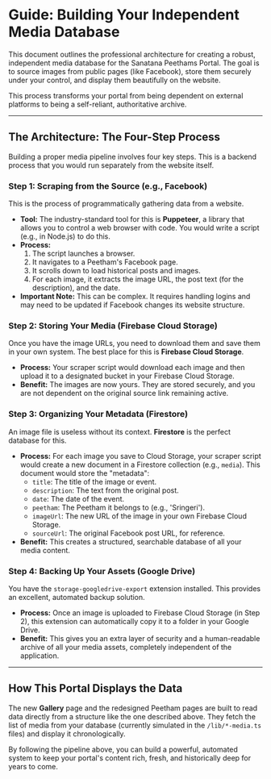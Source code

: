 
# Guide: Building Your Independent Media Database

This document outlines the professional architecture for creating a robust, independent media database for the Sanatana Peethams Portal. The goal is to source images from public pages (like Facebook), store them securely under your control, and display them beautifully on the website.

This process transforms your portal from being dependent on external platforms to being a self-reliant, authoritative archive.

---

## The Architecture: The Four-Step Process

Building a proper media pipeline involves four key steps. This is a backend process that you would run separately from the website itself.

### Step 1: Scraping from the Source (e.g., Facebook)

This is the process of programmatically gathering data from a website.

*   **Tool:** The industry-standard tool for this is **Puppeteer**, a library that allows you to control a web browser with code. You would write a script (e.g., in Node.js) to do this.
*   **Process:**
    1.  The script launches a browser.
    2.  It navigates to a Peetham's Facebook page.
    3.  It scrolls down to load historical posts and images.
    4.  For each image, it extracts the image URL, the post text (for the description), and the date.
*   **Important Note:** This can be complex. It requires handling logins and may need to be updated if Facebook changes its website structure.

### Step 2: Storing Your Media (Firebase Cloud Storage)

Once you have the image URLs, you need to download them and save them in your own system. The best place for this is **Firebase Cloud Storage**.

*   **Process:** Your scraper script would download each image and then upload it to a designated bucket in your Firebase Cloud Storage.
*   **Benefit:** The images are now yours. They are stored securely, and you are not dependent on the original source link remaining active.

### Step 3: Organizing Your Metadata (Firestore)

An image file is useless without its context. **Firestore** is the perfect database for this.

*   **Process:** For each image you save to Cloud Storage, your scraper script would create a new document in a Firestore collection (e.g., `media`). This document would store the "metadata":
    *   `title`: The title of the image or event.
    *   `description`: The text from the original post.
    *   `date`: The date of the event.
    *   `peetham`: The Peetham it belongs to (e.g., 'Sringeri').
    *   `imageUrl`: The new URL of the image in your own Firebase Cloud Storage.
    *   `sourceUrl`: The original Facebook post URL, for reference.
*   **Benefit:** This creates a structured, searchable database of all your media content.

### Step 4: Backing Up Your Assets (Google Drive)

You have the `storage-googledrive-export` extension installed. This provides an excellent, automated backup solution.

*   **Process:** Once an image is uploaded to Firebase Cloud Storage (in Step 2), this extension can automatically copy it to a folder in your Google Drive.
*   **Benefit:** This gives you an extra layer of security and a human-readable archive of all your media assets, completely independent of the application.

---

## How This Portal Displays the Data

The new **Gallery** page and the redesigned Peetham pages are built to read data directly from a structure like the one described above. They fetch the list of media from your database (currently simulated in the `/lib/*-media.ts` files) and display it chronologically.

By following the pipeline above, you can build a powerful, automated system to keep your portal's content rich, fresh, and historically deep for years to come.
